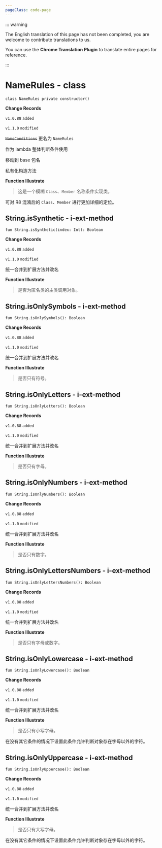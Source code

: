```yaml
---
pageClass: code-page
---
```


::: warning

The English translation of this page has not been completed, you are welcome to contribute translations to us.

You can use the **Chrome Translation Plugin** to translate entire pages for reference.

:::

# NameRules <span class="symbol">- class</span>

```kotlin:no-line-numbers
class NameRules private constructor()
```

**Change Records**

`v1.0.88` `added`

`v1.1.0` `modified`

~~`NameConditions`~~ 更名为 `NameRules`

作为 lambda 整体判断条件使用

移动到 base 包名

私有化构造方法

**Function Illustrate**

> 这是一个模糊 `Class`、`Member` 名称条件实现类。

可对 R8 混淆后的 `Class`、`Member` 进行更加详细的定位。

## String.isSynthetic <span class="symbol">- i-ext-method</span>

```kotlin:no-line-numbers
fun String.isSynthetic(index: Int): Boolean
```

**Change Records**

`v1.0.88` `added`

`v1.1.0` `modified`

统一合并到扩展方法并改名

**Function Illustrate**

> 是否为匿名类的主类调用对象。

## String.isOnlySymbols <span class="symbol">- i-ext-method</span>

```kotlin:no-line-numbers
fun String.isOnlySymbols(): Boolean
```

**Change Records**

`v1.0.88` `added`

`v1.1.0` `modified`

统一合并到扩展方法并改名

**Function Illustrate**

> 是否只有符号。

## String.isOnlyLetters <span class="symbol">- i-ext-method</span>

```kotlin:no-line-numbers
fun String.isOnlyLetters(): Boolean
```

**Change Records**

`v1.0.88` `added`

`v1.1.0` `modified`

统一合并到扩展方法并改名

**Function Illustrate**

> 是否只有字母。

## String.isOnlyNumbers <span class="symbol">- i-ext-method</span>

```kotlin:no-line-numbers
fun String.isOnlyNumbers(): Boolean
```

**Change Records**

`v1.0.88` `added`

`v1.1.0` `modified`

统一合并到扩展方法并改名

**Function Illustrate**

> 是否只有数字。

## String.isOnlyLettersNumbers <span class="symbol">- i-ext-method</span>

```kotlin:no-line-numbers
fun String.isOnlyLettersNumbers(): Boolean
```

**Change Records**

`v1.0.88` `added`

`v1.1.0` `modified`

统一合并到扩展方法并改名

**Function Illustrate**

> 是否只有字母或数字。

## String.isOnlyLowercase <span class="symbol">- i-ext-method</span>

```kotlin:no-line-numbers
fun String.isOnlyLowercase(): Boolean
```

**Change Records**

`v1.0.88` `added`

`v1.1.0` `modified`

统一合并到扩展方法并改名

**Function Illustrate**

> 是否只有小写字母。

在没有其它条件的情况下设置此条件允许判断对象存在字母以外的字符。

## String.isOnlyUppercase <span class="symbol">- i-ext-method</span>

```kotlin:no-line-numbers
fun String.isOnlyUppercase(): Boolean
```

**Change Records**

`v1.0.88` `added`

`v1.1.0` `modified`

统一合并到扩展方法并改名

**Function Illustrate**

> 是否只有大写字母。

在没有其它条件的情况下设置此条件允许判断对象存在字母以外的字符。